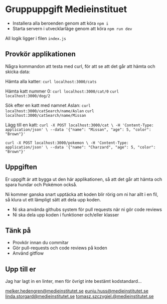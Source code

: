 # Gruppuppgift Medieinstituet

* Installera alla beroenden genom att köra `npm i`
* Starta servern i utvecklarläge genom att köra `npm run dev`

All logik ligger i filen `index.js`

## Provkör applikationen  
Några kommandon att testa med curl, för att se att det går att
hämta och skicka data:

Hämta alla katter:
`curl localhost:3000/cats`

Hämta katt nummer 0:
`curl localhost:3000/cat/0`
`curl localhost:3000/dog/2`


Sök efter en katt med namnet Aslan:
`curl localhost:3000/catSearch/name/Aslan`
`curl localhost:3000/catSearch/name/Missan`

Lägg till en katt:
`curl -X POST localhost:3000/cat \
 -H 'Content-Type: application/json' \
 --data '{"name": "Missan", "age": 5, "color": "Brown"}'`

 `curl -X POST localhost:3000/pokemon \
 -H 'Content-Type: application/json' \
 --data '{"name": "Charzard", "age": 5, "color": "Brown"}'`
 
## Uppgiften  
Er uppgift är att bygga ut den här applikationen, så att det
går att hämta och spara hundar och Pokémon också.

Ni kommer ganska snart upptäcka att koden blir rörig om ni har
allt i en fil, så klura ut ett lämpligt sätt att dela upp koden.

* Ni ska använda githubs system för pull requests när ni gör code reviews
* Ni ska dela upp koden i funktioner och/eller klasser

## Tänk på  
* Provkör innan du commitar
* Gör pull-requests och code reviews på koden
* Använd gitflow

## Upp till er
Jag har lagt in en linter, men för övrigt inte bestämt kodstandard...

melker.hedengren@medieinstitutet.se eunju.huss@medieinstitutet.se linda.storgard@medieinstitutet.se tomasz.szczygiel.@medieinstitutet.se
